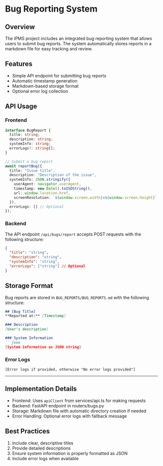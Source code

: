 # Bug Reporting System

## Overview
The IPMS project includes an integrated bug reporting system that allows users to submit bug reports. The system automatically stores reports in a markdown file for easy tracking and review.

## Features
- Simple API endpoint for submitting bug reports
- Automatic timestamp generation
- Markdown-based storage format
- Optional error log collection

## API Usage

### Frontend
```typescript
interface BugReport {
  title: string;
  description: string;
  systemInfo: string;
  errorLogs?: string[];
}

// Submit a bug report
await reportBug({
  title: "Issue title",
  description: "Description of the issue",
  systemInfo: JSON.stringify({
    userAgent: navigator.userAgent,
    timestamp: new Date().toISOString(),
    url: window.location.href,
    screenResolution: `${window.screen.width}x${window.screen.height}`
  }),
  errorLogs: [] // Optional
});
```

### Backend
The API endpoint `/api/bugs/report` accepts POST requests with the following structure:
```json
{
  "title": "string",
  "description": "string",
  "systemInfo": "string",
  "errorLogs": ["string"] // Optional
}
```

## Storage Format
Bug reports are stored in `BUG_REPORTS/BUG_REPORTS.md` with the following structure:

```markdown
## [Bug Title]
**Reported at:** [Timestamp]

### Description
[User's description]

### System Information
```json
[System information as JSON string]
```

### Error Logs
```
[Error logs if provided, otherwise "No error logs provided"]
```

---
## Implementation Details
- Frontend: Uses `apiClient` from services/api.ts for making requests
- Backend: FastAPI endpoint in routers/bugs.py
- Storage: Markdown file with automatic directory creation if needed
- Error Handling: Optional error logs with fallback message

## Best Practices
1. Include clear, descriptive titles
2. Provide detailed descriptions
3. Ensure system information is properly formatted as JSON
4. Include error logs when available
